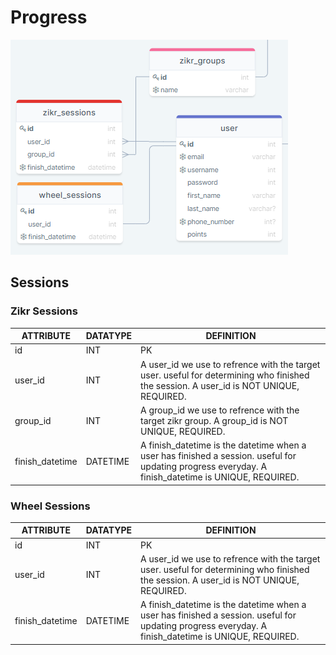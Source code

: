 # Progress

![progress](./img/progress.png)

## Sessions

### Zikr Sessions

| ATTRIBUTE | DATATYPE | DEFINITION |
| --- | --- | --- |
| id | INT | PK |
| user\_id | INT | A user\_id we use to refrence with the target user. useful for determining who finished the session. A user\_id is NOT UNIQUE, REQUIRED. |
| group\_id | INT |  A group\_id we use to refrence with the target zikr group. A group\_id is NOT UNIQUE, REQUIRED. |
| finish\_datetime | DATETIME | A finish\_datetime is the datetime when a user has finished a session. useful for updating progress everyday. A finish\_datetime is UNIQUE, REQUIRED. |

### Wheel Sessions

| ATTRIBUTE | DATATYPE | DEFINITION |
| --- | --- | --- |
| id | INT | PK |
| user\_id | INT | A user\_id we use to refrence with the target user. useful for determining who finished the session. A user\_id is NOT UNIQUE, REQUIRED. |
| finish\_datetime | DATETIME | A finish\_datetime is the datetime when a user has finished a session. useful for updating progress everyday. A finish\_datetime is UNIQUE, REQUIRED. |
